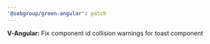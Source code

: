 ```yaml
---
'@sebgroup/green-angular': patch
---
```


**V-Angular:** Fix component id collision warnings for toast component
